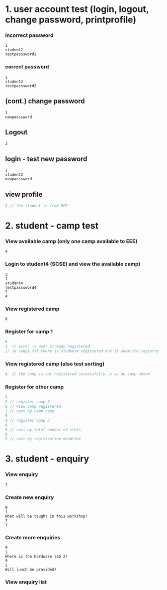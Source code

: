 # 1. user account test (login, logout, change password, printprofile)
### incorrect password
```
1
student2
testpasssword1
```
### correct password
```
1
student2
testpasssword2
```
## (cont.) change password
```
1
newpasssword
```
## Logout 
```
3
```
## login - test new password
```
1
student2
newpasssword
```
## view profile
```go
2 // the student is from EEE
```
# 2. student - camp test
### View available camp (only one camp available to EEE)
```
4
```
### Login to student4 (SCSE) and view the available camp)
```
3
1
student4
testpasssword4
2
4
```
### View registered camp
```
6
```
### Register for camp 1
```go
5
1  // error -> user already registered 
// in camp1.txt there is student4 registered but it seem the registry is not linked
```
### View registered camp (also test sorting)
```go
6  // the camp is not registered suceessfully -> so no camp shown
```
### Register for other camp
```go
5
2 // register camp 2
6 // View camp registered
1 // sort by camp name
5 
3 // register camp 3
6
5 // sort by total number of slots
6
2 // sort by registration deadline
```

# 3. student - enquiry
### View enquiry
```
7
```
### Create new enquiry
```
9
1
What will be taught in this workshop?
7
1
```

### Create more enquiries
```
9
1
Where is the hardware lab 2?
9
1
Will lunch be provided?
```

### View enquiry list
